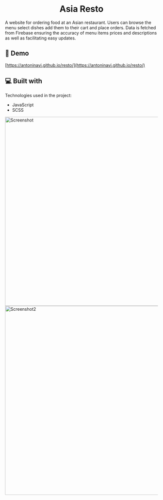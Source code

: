 <h1 align="center" id="title">Asia Resto</h1>

<p id="description">A website for ordering food at an Asian restaurant. Users can browse the menu select dishes add them to their cart and place orders. Data is fetched from Firebase ensuring the accuracy of menu items prices and descriptions as well as facilitating easy updates.</p>

<h2>🚀 Demo</h2>

[https://antoninavi.github.io/resto/](https://antoninavi.github.io/resto/)

  
  
<h2>💻 Built with</h2>

Technologies used in the project:

*   JavaScript
*   SCSS

  <img width="620" alt="Screenshot" src="https://github.com/AntoninaVi/resto/assets/68278960/f380d05a-f87f-4dbd-b731-903f8f04d028">
<img width="620" alt="Screenshot2" src="https://github.com/AntoninaVi/resto/assets/68278960/b6b43e28-2cb2-44ad-a31d-808315c08070">
